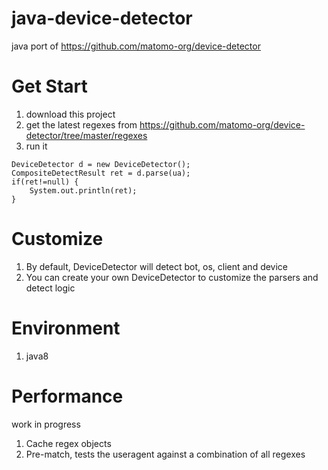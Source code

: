 # java-device-detector
java port of https://github.com/matomo-org/device-detector

# Get Start
1. download this project
2. get the latest regexes from https://github.com/matomo-org/device-detector/tree/master/regexes
3. run it
```
DeviceDetector d = new DeviceDetector();
CompositeDetectResult ret = d.parse(ua);
if(ret!=null) {
	System.out.println(ret);
}
```

# Customize
1. By default, DeviceDetector will detect bot, os, client and device
2. You can create your own DeviceDetector to customize the parsers and detect logic

# Environment
1. java8

# Performance
work in progress
1. Cache regex objects
2. Pre-match, tests the useragent against a combination of all regexes
